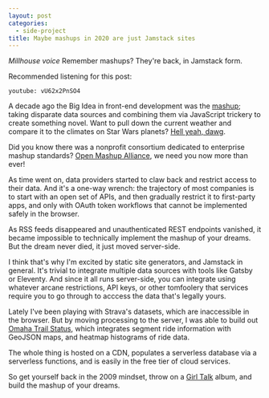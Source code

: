 ```yaml
---
layout: post
categories:
  - side-project
title: Maybe mashups in 2020 are just Jamstack sites
---
```


_*Millhouse voice*_ Remember mashups? They're back, in Jamstack form.

Recommended listening for this post:

`youtube: vU62x2PnSO4`

A decade ago the Big Idea in front-end development was the [mashup](https://en.wikipedia.org/wiki/Mashup_%28web_application_hybrid%29); taking disparate data sources and combining them via JavaScript trickery to create something novel. Want to pull down the current weather and compare it to the climates on Star Wars planets? [Hell yeah, dawg](https://www.slashfilm.com/star-wars-weather-compares-local-weather-conditions-to-star-wars-planets/).

Did you know there was a nonprofit consortium dedicated to enterprise mashup standards? [Open Mashup Alliance](https://en.wikipedia.org/wiki/Open_Mashup_Alliance), we need you now more than ever!

As time went on, data providers started to claw back and restrict access to their data. And it's a one-way wrench: the trajectory of most companies is to start with an open set of APIs, and then gradually restrict it to first-party apps, and only with OAuth token workflows that cannot be implemented safely in the browser.

As RSS feeds disappeared and unauthenticated REST endpoints vanished, it became impossible to technically implement the mashup of your dreams. But the dream never died, it just moved server-side.

I think that's why I'm excited by static site generators, and Jamstack in general. It's trivial to integrate multiple data sources with tools like Gatsby or Eleventy. And since it all runs server-side, you can integrate using whatever arcane restrictions, API keys, or other tomfoolery that services require you to go through to acccess the data that's legally yours.

Lately I've been playing with Strava's datasets, which are inaccessible in the browser. But by moving processing to the server, I was able to build out [Omaha Trail Status](https://trails.steele.blue/), which integrates segment ride information with GeoJSON maps, and heatmap histograms of ride data.

The whole thing is hosted on a CDN, populates a serverless database via a serverless functions, and is easily in the free tier of cloud services.

So get yourself back in the 2009 mindset, throw on a [Girl Talk](https://www.youtube.com/watch?v=vU62x2PnSO4) album, and build the mashup of your dreams.

